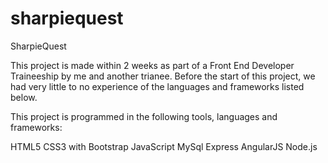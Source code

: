 # sharpiequest
SharpieQuest

This project is made within 2 weeks as part of a Front End Developer Traineeship by me and another trianee. Before the start of this project, we had very little to no experience of the languages and frameworks listed below.

This project is programmed in the following tools, languages and frameworks:

HTML5
CSS3 with Bootstrap
JavaScript
MySql
Express
AngularJS
Node.js
